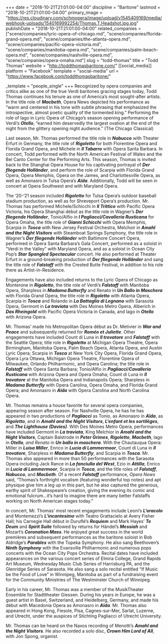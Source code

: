+++
date = "2018-10-21T21:01:00-04:00"
discipline = "Baritone"
lastmod = "2018-10-21T21:01:00-04:00"
primary_image = "https://res.cloudinary.com/schmopera/image/upload/v1545409169/media/webhook-uploads/1540169992254/Thomas.T.Headshot.jpg.jpg"
publishDate = "2018-10-21T21:01:00-04:00"
related_companies = ["scene/companies/lyric-opera-of-chicago.md", "scene/companies/florida-grand-opera.md", "scene/companies/the-atlanta-opera.md", "scene/companies/pacific-opera-victoria.md", "scene/companies/manitoba-opera.md", "scene/companies/palm-beach-opera.md", "scene/companies/nashville-opera.md", "scene/companies/opera-omaha.md"]
slug = "todd-thomas"
title = "Todd Thomas"
website = "http://toddthomasbaritone.com/"
[[social_media]]
platform = "Facebook"
template = "social-media"
url = "https://www.facebook.com/toddthomasbaritone/"

_template = "people_single"
+++
Recognized by opera companies and critics alike as one of the true Verdi baritones gracing stages today, Todd Thomas continues his tenure as one of America’s most sought-after artists. In the title role of **_Macbeth_**, Opera News depicted his performance as “warm and centered in his tone with subtle phrasing that emphasized the introspective, almost poetic quality of the tormented king.” Performing the role of Iago in Lyric Opera of Chicago’s season opening performance of Verdi’s **_Otello_**, “earned him deservedly the largest ovation at the end of the night from the glittery opening night audience.” (The Chicago Classical)

Last season, Mr. Thomas performed the title role in **_Nabucco_** with Theater Erfurt in Germany, the title role of **_Rigoletto_** for both Florentine Opera and Florida Grand Opera, and Michele in **_Il Tabarro_** with Opera Santa Barbara. In concert, Todd performed with the North American Festival of Wales and the Bel Canto Center for the Performing Arts. This season, Thomas is invited back to the Shanghai Opera House for his captivating portrayal of **_Der fliegende Holländer_**, and perform the role of Scarpia with Florida Grand Opera, Opera Memphis, Opera on the James, and Charlottesville Opera, as well as Amonasro in Tulsa Opera’s **_Aïda_**. Additionally, Todd will be seen in concert at Opera Southwest and with Maryland Opera.

The ‘20-‘21 season included **_Rigoletto_** for Tulsa Opera’s outdoor baseball stadium production, as well as for Shreveport Opera’s production. Mr. Thomas has performed Michele/Schicchi in **_Il Trittico_** with Pacific Opera Victoria, his Opera Shanghai début as the title role in Wagner’s **_Der fliegende Holländer_**, Tonio/Alfio in **_I Pagliacci/Cavalleria Rusticana_** for Opera Omaha, the title role of **_Gianni Schicchi_** with Opera Memphis, Scarpia in **_Tosca_** with New Jersey Festival Orchestra, Melchoir in **_Amahl and the Night Visitors_** with Steamboat Springs Symphony, the title role in Wagner’s **_Der fliegende Holländer_** with Baltimore Concert Opera, performed in Opera Santa Barbara’s Gala Concert, performed as a soloist in “Verdi in the Valley” with Maryland Opera, and as a soloist in Ocean City Pop’s **_Star Spangled Spectacular_** concert. He also performed at Theater Erfurt in a ground-breaking production of **_Der fliegende Holländer_** and sang the title role of **_Falstaff_** with the Crested Butte Festival, in addition to his role there as Artist-in-Residence.

Engagements have also included returns to the Lyric Opera of Chicago as Monterone in **_Rigoletto_**, the title role of Verdi’s **_Falstaff_** with Manitoba Opera, Sharpless in **_Madama Butterfly_** and Renato in **_Un Ballo in Maschera_** with Florida Grand Opera, the title role in **_Rigoletto_** with Atlanta Opera, Scarpia in **_Tosca_** and Rolando in **_La Battaglia di Legnano_** with Sarasota Opera, Germont in **_La traviata_** with Des Moines Metro Opera, Alberich in **_Das Rheingold_** with Pacific Opera Victoria in Canada, and Iago in **_Otello_** with Arizona Opera.

Mr. Thomas’ made his Metropolitan Opera début as Dr. Metivier in **_War and Peace_** and subsequently returned for **_Roméo et Juliette_**. Other engagements have included Count di Luna in **_Il trovatore_** and **_Falstaff_** with the Seattle Opera; title role in **_Rigoletto_** at Michigan Opera Theatre, Opera Birmingham, Manitoba Opera, Palm Beach Opera, Atlanta Opera, and Austin Lyric Opera; Scarpia in **_Tosca_** at New York City Opera, Florida Grand Opera, Opera Lyra Ottawa, Michigan Opera Theatre, Florentine Opera of Milwaukee, Orlando Philharmonic, and Opera Carolina; the title role in **_Falstaff_** with Opera Santa Barbara; Tonio/Alfio in **_Pagliacci_**/**_Cavalleria Rusticana_** with Arizona Opera and Opera Omaha; Count di Luna in **_Il trovatore_** at the Manitoba Opera and Indianapolis Opera; Sharpless in **_Madama Butterfly_** with Opera Carolina, Opera Omaha, and Florida Grand Opera; and Amonasro in **_Aïda_** with Opera Carolina and North Carolina Opera.

Mr. Thomas remains a house favorite for several opera companies, appearing season after season. For Nashville Opera, he has he has appeared in two productions of **_Pagliacci_** as Tonio, as Amonasro in **_Aïda_**, as **_Rigoletto_**, and in **_Amahl and the Night Visitors_**, **_L’enfant et les sortilèges_**, and **_The Lighthouse (Davies)_**. With Des Moines Metro Opera, performances have included Germont in **_La traviata_**, King Melchior in **_Amahl and the Night Visitors_**, Captain Balstrode in **_Peter Grimes_**, **_Rigoletto_**, **_Macbeth_**, Iago in **_Otello_**_,_ _and Renato_ in **_Un ballo in maschera_**_._ With the Chautauqua Opera: Miller in **_Luisa Miller_**, Enrico in **_Lucia di Lammermoor_**, Count di Luna in **_Il trovatore_**, Sharpless in **_Madama Butterfly_**, and Scarpia in **_Tosca_**_._ Mr. Thomas also appeared in more than 50 performances with the Sarasota Opera including Jack Rance in **_La fanciulla del West_**, Ezio in **_Attilla_**, Enrico in **_Lucia di Lammermoor_**, Scarpia in **_Tosca_**, and the title roles of **_Falstaff_**, **_Nabucco_**, and **_Macbeth_**. Of a recent **_Falstaff_** performance, _Opera News_ said, “Thomas’s forthright vocalism (featuring wonderful top notes) and apt physique give him a leg up in this part, but he also captured the generous, earthy spirit of Shakespeare’s creation, giving the evening its comic and emotional fulcrum…it’s hard to imagine there are many better Falstaffs working on North American stages today.”

In concert, Mr. Thomas’ most recent engagements include Leoni’s **_L’oracolo_** and Montemezzi’s **_L’incantesimo_** with Teatro Grattacielo at Avery Fisher Hall; his Carnegie Hall début in Duruflé’s **_Requiem_** and Mark Hayes’ **_Te Deum_** and **_Spirit Suite_** followed by returns for Händel’s **_Messiah_** and Mozart’s **_Coronation Mass_**. He enjoyed great success in the world premières and subsequent performances as the baritone soloist in Bob Aldridge’s **_Parables_** with the Topeka Symphony. He also sang Beethoven’s **_Ninth Symphony_** with the Evansville Philharmonic and numerous pops concerts with the Ocean City Pops Orchestra. Recital dates have included appearances on the various concert series of Elmira College, Grand Rapids Art Museum, Wednesday Music Club Series of Harrisburg PA, and the Glenridge Series of Sarasota. He also sang a solo recital entitled “If Music be the Food of Love” in Winnipeg, Manitoba as part of a fundraising event for the Community Ministries of The Westminster Church of Winnipeg.

Early in his career, Mr. Thomas was a member of the MusikTheater Ensemble for Stadttheater Giessen. During his years in Europe, he was a guest artist in Basel, Switzerland, and Heidelberg, Germany, and made his début with Macedonia Opera as Amonasro in **_Aïda_**. Mr. Thomas also appeared in Hong Kong, Fiesole, Pisa, Cagnes-sur-Mer, Sarlat, Luzerne, and Utrecht, under the auspices of Stichting Pagliacci of Utrecht University.

Mr. Thomas can be heard on the Naxos recording of Menotti’s **_Amahl and the Night Visitors_**. He also recorded a solo disc, **_Crown Him Lord of All_**, with Jon Spong, organist.